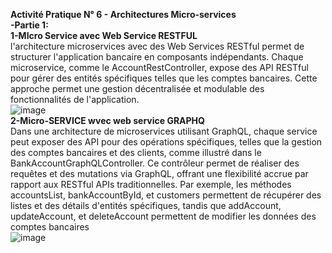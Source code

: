 **Activité Pratique N° 6 - Architectures Micro-services**  
**-Partie 1:**  
**1-MIcro Service avec Web Service RESTFUL**  
l'architecture microservices avec des Web Services RESTful permet de structurer l'application bancaire en composants indépendants. Chaque microservice, comme le AccountRestController, expose des API RESTful pour gérer des entités spécifiques telles que les comptes bancaires. Cette approche permet une gestion décentralisée et modulable des fonctionnalités de l'application.  
![image](https://github.com/BOULAHYA-Chaymae/TP6-Part1/assets/167257389/67e9d86b-32af-4d39-ae68-47276b6af2f1)  
**2-Micro-SERVICE wvec web service GRAPHQ**  
Dans une architecture de microservices utilisant GraphQL, chaque service peut exposer des API pour des opérations spécifiques, telles que la gestion des comptes bancaires et des clients, comme illustré dans le BankAccountGraphQLController. Ce contrôleur permet de réaliser des requêtes et des mutations via GraphQL, offrant une flexibilité accrue par rapport aux RESTful APIs traditionnelles. Par exemple, les méthodes accountsList, bankAccountById, et customers permettent de récupérer des listes et des détails d'entités spécifiques, tandis que addAccount, updateAccount, et deleteAccount permettent de modifier les données des comptes bancaires  
![image](https://github.com/BOULAHYA-Chaymae/TP6-Part1/assets/167257389/9c03a634-23fd-42e6-90e8-5127155c1604)

